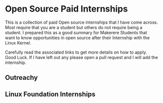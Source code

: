 # Open Source Paid Internships

This is a collection of paid Open source internships  that I have come across. Most require that you are a student but others do not require being a student. I prepared this as a good summary for Makerere Students that want to know opportunities in open source after their Internship with the Linux Kernel.

Carefully read the associated links to get more details on how to apply. Good Luck. If I have left out any please open a pull request and I will add the internship.

## Outreachy
## Linux Foundation Internships
